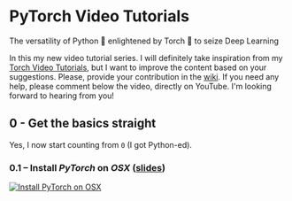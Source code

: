 # PyTorch Video Tutorials
The versatility of Python :snake: enlightened by Torch :flashlight: to seize Deep Learning

In this my new video tutorial series.
I will definitely take inspiration from my [Torch Video Tutorials](https://github.com/Atcold/torch-Video-Tutorials), but I want to improve the content based on your suggestions.
Please, provide your contribution in the [wiki](https://github.com/Atcold/pyTorch-Video-Tutorials/wiki).
If you need any help, please comment below the video, directly on YouTube.
I'm looking forward to hearing from you!

## 0 - Get the basics straight

Yes, I now start counting from `0` (I got Python-ed).

### 0.1 – Install *PyTorch* on *OSX* ([slides](res/0.1/slides.pdf))

[![Install PyTorch on OSX](http://img.youtube.com/vi/h8n6HrLfeJQ/0.jpg)](https://youtu.be/h8n6HrLfeJQ?list=PLLHTzKZzVU9e37Jq7DPut8In7MYZZ7uan)

